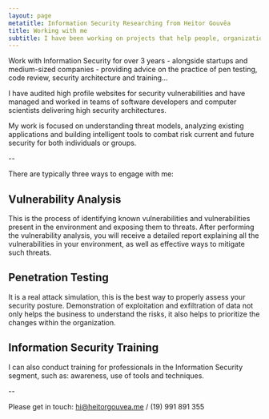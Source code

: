 ```yaml
---
layout: page
metatitle: Information Security Researching from Heitor Gouvêa
title: Working with me
subtitle: I have been working on projects that help people, organizations and companies take control of their own informations.
---
```


Work with Information Security for over 3 years - alongside startups and medium-sized companies - providing advice on the practice of pen testing, code review, security architecture and training...

I have audited high profile websites for security vulnerabilities and have managed and worked in teams of software developers and computer scientists delivering high security architectures.

My work is focused on understanding threat models, analyzing existing applications and building intelligent tools to combat risk current and future security for both individuals or groups.

--

There are typically three ways to engage with me:

## Vulnerability Analysis

This is the process of identifying known vulnerabilities and vulnerabilities present in the environment and exposing them to threats. After performing the vulnerability analysis, you will receive a detailed report explaining all the vulnerabilities in your environment, as well as effective ways to mitigate such threats.

## Penetration Testing

It is a real attack simulation, this is the best way to properly assess your security posture. Demonstration of exploitation and exfiltration of data not only helps the business to understand the risks, it also helps to prioritize the changes within the organization.

## Information Security Training

I can also conduct training for professionals in the Information Security segment, such as: awareness, use of tools and techniques.

--

Please get in touch: <hi@heitorgouvea.me> / (19) 991 891 355
